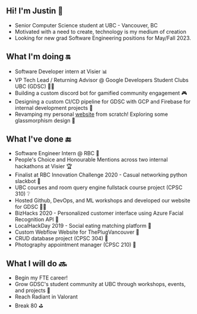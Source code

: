 ## Hi! I'm Justin 👦
- Senior Computer Science student at UBC - Vancouver, BC
- Motivated with a need to create, technology is my medium of creation
- Looking for new grad Software Engineering positions for May/Fall 2023.

## What I'm doing :on:
- Software Developer intern at Visier 📊
- VP Tech Lead / Returning Advisor @ Google Developers Student Clubs UBC (GDSC) 👨‍💻
- Building a custom discord bot for gamified community engagement 🎮
- Designing a custom CI/CD pipeline for GDSC with GCP and Firebase for internal development projects 🔨
- Revamping my personal [website](https://jrchan.ca/) from scratch! Exploring some glassmorphism design :large_blue_diamond:

## What I've done :end:
- Software Engineer Intern @ RBC 🏦
- People's Choice and Honourable Mentions across two internal hackathons at Visier 🏆
- Finalist at RBC Innovation Challenge 2020 - Casual networking python slackbot 🤖
- UBC courses and room query engine fullstack course project (CPSC 310) ❔
- Hosted Github, DevOps, and ML workshops and developed our website for GDSC 🧑‍💻
- BizHacks 2020 - Personalized customer interface using Azure Facial Recognition API 🌝
- LocalHackDay 2019 - Social eating matching platform 🍖
- Custom Webflow Website for ThePlugVancouver 🔌
- CRUD database project (CPSC 304) 📁
- Photography appointment manager (CPSC 210) 📸

## What I will do :soon:
- Begin my FTE career!
- Grow GDSC's student community at UBC through workshops, events, and projects 👥
- Reach Radiant in Valorant
- Break 80 ⛳

<!---
[![Justins's GitHub stats](https://github-readme-stats.vercel.app/api?username=jrchan84&count_private=true&theme=react)](https://github.com/anuraghazra/github-readme-stats)

[![Top Langs](https://github-readme-stats.vercel.app/api/top-langs/?username=jrchan84&count_private=true&layout=compact&theme=react)](https://github.com/anuraghazra/github-readme-stats)
-->

